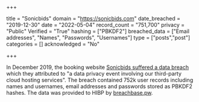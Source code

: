 +++

title = "Sonicbids"
domain = "https://sonicbids.com"
date_breached = "2019-12-30"
date = "2022-05-04"
record_count = "751,700"
privacy = "Public"
Verified = "True"
hashing = ["PBKDF2"]
breached_data = ["Email addresses", "Names", "Passwords", "Usernames"]
type = ["posts","post"]
categories = []
acknowledged = "No"


+++


In December 2019, the booking website <a href="https://oag.ca.gov/system/files/Sonicbids%20-%20%20CA.pdf" target="_blank" rel="noopener">Sonicbids suffered a data breach</a> which they attributed to &quot;a data privacy event involving our third-party cloud hosting services&quot;. The breach contained 752k user records including names and usernames, email addresses and passwords stored as PBKDF2 hashes. The data was provided to HIBP by <a href="https://breachbase.pw/" target="_blank" rel="noopener">breachbase.pw</a>.

